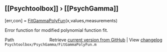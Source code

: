 ## [[Psychtoolbox]] &#8250; [[PsychGamma]]

[err,con] = [FitGammaPolyFun](FitGammaPolyFun)(x,values,measurements)  
  
Error function for modified polynomial function fit.  




<div class="code_header" style="text-align:right;">
  <span style="float:left;">Path&nbsp;&nbsp;</span> <span class="counter">Retrieve <a href=
  "https://raw.github.com/Psychtoolbox-3/Psychtoolbox-3/beta/Psychtoolbox/PsychGamma/FitGammaPolyFun.m">current version from GitHub</a> | View <a href=
  "https://github.com/Psychtoolbox-3/Psychtoolbox-3/commits/beta/Psychtoolbox/PsychGamma/FitGammaPolyFun.m">changelog</a></span>
</div>
<div class="code">
  <code>Psychtoolbox/PsychGamma/FitGammaPolyFun.m</code>
</div>

